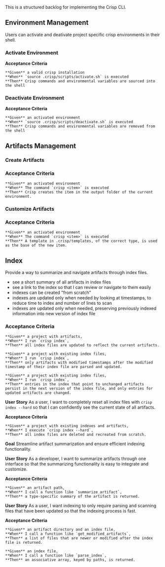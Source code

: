 This is a structured backlog for implementing the Crisp CLI.

## Environment Management

Users can activate and deativate project specific crisp environments in their shell.

### Activate Environment

**Acceptance Criteria**

    **Given** a valid crisp installation
    **When** `source .crisp/scripts/activate.sh` is executed
    **Then** Crisp commands and environmental variables are sourced into the shell

### Deactivate Environment

**Acceptance Criteria**

    **Given** an activated environment
    **When** `source .crisp/scripts/deactivate.sh` is executed
    **Then** Crisp commands and environmental variables are removed from the shell

## Artifacts Management

### Create Artifacts

### Acceptance Criteria

    **Given** an activated environment
    **When** The command `crisp <item>` is executed
    **Then** Crisp creates the item in the output folder of the current environment.

### Customize Artifacts

### Acceptance Criteria

    **Given** an activated environment
    **When** The command `crisp <item>` is executed
    **Then** A template in .crisp/templates, of the correct type, is used as the base of the new item.

## Index

Provide a way to summarize and navigate artifacts through index files.
    
 - see a short summary of all artifacts in index files
 - see a link to the index so that I can review or navigate to them easily
 - indexes can be created "from scratch"
 - indexes are updated only when needed by looking at timestamps, to reduce time to index and number of lines to scan
 - indexes are updated only when needed, preserving previously indexed information into new version of index file

### Acceptance Criteria

    **Given** a project with artifacts,  
    **When** I run `crisp index`,  
    **Then** all index files are updated to reflect the current artifacts.
    
    **Given** a project with existing index files,  
    **When** I run `crisp index`,  
    **Then** only artifacts with modified timestamps after the modified timestamp of their index file are parsed and updated.
    
    **Given** a project with existing index files,  
    **When** I run `crisp index`,  
    **Then** entries in the index that point to unchanged artifacts persist in the next version of the index file, and only entries for updated artifacts are changed.

**User Story**
    As a user, I want to completely reset all index files with `crisp index --hard` so that I can confidently see the current state of all artifacts.

**Acceptance Criteria**

    **Given** a project with existing indexes and artifacts,  
    **When** I execute `crisp index --hard`,  
    **Then** all index files are deleted and recreated from scratch.

**Goal**
    Streamline artifact summarization and ensure efficient indexing functionality.

**User Story**
    As a developer, I want to summarize artifacts through one interface so that the summarizing functionality is easy to integrate and customize.

**Acceptance Criteria**

    **Given** an artifact path,  
    **When** I call a function like `summarize_artifact`,  
    **Then** a type-specific summary of the artifact is returned.

**User Story**
    As a user, I want indexing to only require parsing and scanning files that have been updated so that the indexing process is fast.

**Acceptance Criteria**

    **Given** an artifact directory and an index file,  
    **When** I call a function like `get_modified_artifacts`,  
    **Then** a list of files that are newer or modified after the index file is returned.
   
    **Given** an index file,  
    **When** I call a function like `parse_index`,  
    **Then** an associative array, keyed by paths, is returned.
